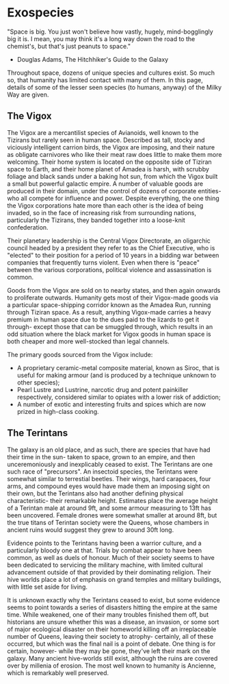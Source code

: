 # Exospecies
"Space is big. You just won't believe how vastly, hugely, mind-bogglingly big it is. I mean, you may think it's a long way down the road to the chemist's, but that's just peanuts to space."
- Douglas Adams, The Hitchhiker's Guide to the Galaxy

Throughout space, dozens of unique species and cultures exist. So much so, that humanity has limited contact with many of them. In this page, details of some of the lesser seen species (to humans, anyway) of the Milky Way are given.

## The Vigox
The Vigox are a mercantilist species of Avianoids, well known to the Tizirans but rarely seen in human space. Described as tall, stocky and viciously intelligent carrion birds, the Vigox are imposing, and their nature as obligate carnivores who like their meat raw does little to make them more welcoming. Their home system is located on the opposite side of Tiziran space to Earth, and their home planet of Amadea is harsh, with scrubby foliage and black sands under a baking hot sun, from which the Vigox built a small but powerful galactic empire. A number of valuable goods are produced in their domain, under the control of dozens of corporate entities- who all compete for influence and power. Despite everything, the one thing the Vigox corporations hate more than each other is the idea of being invaded, so in the face of increasing risk from surrounding nations, particularly the Tizirans, they banded together into a loose-knit confederation.

Their planetary leadership is the Central Vigox Directorate, an oligarchic council headed by a president they refer to as the Chief Executive, who is "elected" to their position for a period of 10 years in a bidding war between companies that frequently turns violent. Even when there is "peace" between the various corporations, political violence and assassination is common. 

Goods from the Vigox are sold on to nearby states, and then again onwards to proliferate outwards. Humanity gets most of their Vigox-made goods via a particular space-shipping corridor known as the Amadea Run, running through Tiziran space. As a result, anything Vigox-made carries a heavy premium in human space due to the dues paid to the lizards to get it through- except those that can be smuggled through, which results in an odd situation where the black market for Vigox goods in human space is both cheaper and more well-stocked than legal channels.

The primary goods sourced from the Vigox include:
* A proprietary ceramic-metal composite material, known as Siroc, that is useful for making armour (and is produced by a technique unknown to other species);
* Pearl Lustre and Lustrine, narcotic drug and potent painkiller respectively, considered similar to opiates with a lower risk of addiction;
* A number of exotic and interesting fruits and spices which are now prized in high-class cooking.

## The Terintans
The galaxy is an old place, and as such, there are species that have had their time in the sun- taken to space, grown to an empire, and then unceremoniously and inexplicably ceased to exist. The Terintans are one such race of "precursors". An insectoid species, the Terintans were somewhat similar to terrestial beetles. Their wings, hard carapaces, four arms, and compound eyes would have made them an imposing sight on their own, but the Terintans also had another defining physical characteristic- their remarkable height. Estimates place the average height of a Terintan male at around 9ft, and some armour measuring to 13ft has been uncovered. Female drones were somewhat smaller at around 8ft, but the true titans of Terintan society were the Queens, whose chambers in ancient ruins would suggest they grew to around 30ft long.

Evidence points to the Terintans having been a warrior culture, and a particularly bloody one at that. Trials by combat appear to have been common, as well as duels of honour. Much of their society seems to have been dedicated to servicing the military machine, with limited cultural advancement outside of that provided by their dominating religion. Their hive worlds place a lot of emphasis on grand temples and military buildings, with little set aside for living.

It is unknown exactly why the Terintans ceased to exist, but some evidence seems to point towards a series of disasters hitting the empire at the same time. While weakened, one of their many troubles finished them off, but historians are unsure whether this was a disease, an invasion, or some sort of major ecological disaster on their homeworld killing off an irreplaceable number of Queens, leaving their society to atrophy- certainly, all of these occurred, but which was the final nail is a point of debate. One thing is for certain, however- while they may be gone, they've left their mark on the galaxy. Many ancient hive-worlds still exist, although the ruins are covered over by millenia of erosion. The most well known to humanity is Ancienne, which is remarkably well preserved.
